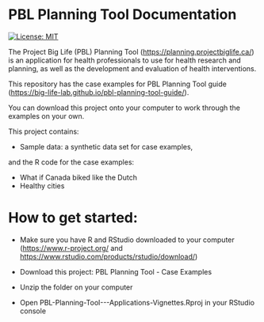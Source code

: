 # PBL Planning Tool Documentation

[![License: MIT](https://img.shields.io/badge/License-MIT-yellow.svg)](https://opensource.org/licenses/MIT)

The Project Big Life (PBL) Planning Tool (https://planning.projectbiglife.ca/) is an application for health professionals to use for health research and planning, as well as the development and evaluation of health interventions. 

This repository has the case examples for PBL Planning Tool guide (https://big-life-lab.github.io/pbl-planning-tool-guide/). 

You can download this project onto your computer to work through the examples on your own.

This project contains:

- Sample data: a synthetic data set for case examples,

and the R code for the case examples:

- What if Canada biked like the Dutch
- Healthy cities


# How to get started:

- Make sure you have R and RStudio downloaded to your computer (https://www.r-project.org/ and https://www.rstudio.com/products/rstudio/download/)

- Download this project: PBL Planning Tool - Case Examples

- Unzip the folder on your computer

- Open PBL-Planning-Tool---Applications-Vignettes.Rproj in your RStudio console

